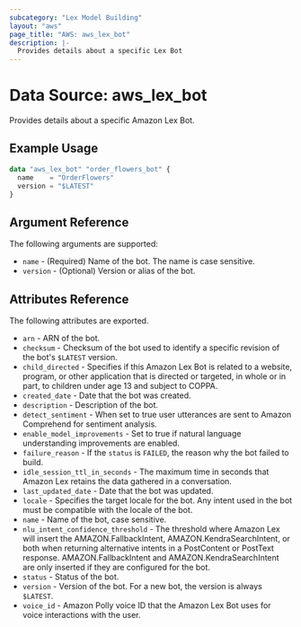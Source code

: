 ```yaml
---
subcategory: "Lex Model Building"
layout: "aws"
page_title: "AWS: aws_lex_bot"
description: |-
  Provides details about a specific Lex Bot
---
```


# Data Source: aws_lex_bot

Provides details about a specific Amazon Lex Bot.

## Example Usage

```terraform
data "aws_lex_bot" "order_flowers_bot" {
  name    = "OrderFlowers"
  version = "$LATEST"
}
```

## Argument Reference

The following arguments are supported:

* `name` - (Required) Name of the bot. The name is case sensitive.
* `version` - (Optional) Version or alias of the bot.

## Attributes Reference

The following attributes are exported.

* `arn` - ARN of the bot.
* `checksum` - Checksum of the bot used to identify a specific revision of the bot's `$LATEST` version.
* `child_directed` - Specifies if this Amazon Lex Bot is related to a website, program, or other application that is directed or targeted, in whole or in part, to children under age 13 and subject to COPPA.
* `created_date` - Date that the bot was created.
* `description` - Description of the bot.
* `detect_sentiment` - When set to true user utterances are sent to Amazon Comprehend for sentiment analysis.
* `enable_model_improvements` - Set to true if natural language understanding improvements are enabled.
* `failure_reason` - If the `status` is `FAILED`, the reason why the bot failed to build.
* `idle_session_ttl_in_seconds` - The maximum time in seconds that Amazon Lex retains the data gathered in a conversation.
* `last_updated_date` - Date that the bot was updated.
* `locale` - Specifies the target locale for the bot. Any intent used in the bot must be compatible with the locale of the bot.
* `name` - Name of the bot, case sensitive.
* `nlu_intent_confidence_threshold` - The threshold where Amazon Lex will insert the AMAZON.FallbackIntent, AMAZON.KendraSearchIntent, or both when returning alternative intents in a PostContent or PostText response. AMAZON.FallbackIntent and AMAZON.KendraSearchIntent are only inserted if they are configured for the bot.
* `status` - Status of the bot.
* `version` - Version of the bot. For a new bot, the version is always `$LATEST`.
* `voice_id` - Amazon Polly voice ID that the Amazon Lex Bot uses for voice interactions with the user.
